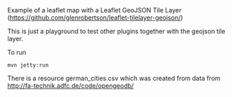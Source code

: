 Example of a leaflet map with a
Leaflet GeoJSON Tile Layer
(https://github.com/glenrobertson/leaflet-tilelayer-geojson/)

This is just a playground to test other plugins together with
the geojson tile layer.

To run

    mvn jetty:run
    
There is a resource german_cities.csv
which was created from data from 
http://fa-technik.adfc.de/code/opengeodb/

